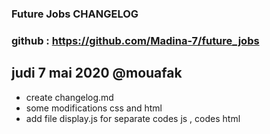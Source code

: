 ### Future Jobs CHANGELOG
### github : https://github.com/Madina-7/future_jobs 


## judi 7 mai 2020 @mouafak
* create changelog.md
* some modifications css and html
* add file display.js for separate codes js , codes html 